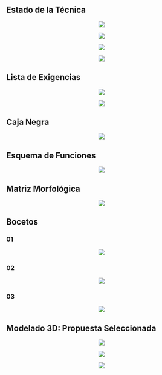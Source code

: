 ## Estado de la Técnica

<p align="center">
  <img src="https://github.com/jessusmorales/Fundamentos-De-Dise-o---EQ-3/blob/main/Im%C3%A1genes/Estado_De_La_T%C3%A9cnica_01_EQ03.JPG?raw=true"/>
</p>

<p align="center">
  <img src="https://github.com/jessusmorales/Fundamentos-De-Dise-o---EQ-3/blob/main/Im%C3%A1genes/Estado_De_La_T%C3%A9cnica_02_EQ03.JPG?raw=true"/>
</p>

<p align="center">
  <img src="https://github.com/jessusmorales/Fundamentos-De-Dise-o---EQ-3/blob/main/Im%C3%A1genes/Estado_De_La_T%C3%A9cnica_03_EQ03.JPG?raw=true"/>
</p>

<p align="center">
  <img src="https://github.com/jessusmorales/Fundamentos-De-Dise-o---EQ-3/blob/main/Im%C3%A1genes/Estado_De_La_T%C3%A9cnica_04_EQ03.JPG?raw=true"/>
</p>


## Lista de Exigencias

<p align= "center">
  <img src="https://github.com/jessusmorales/Fundamentos-De-Dise-o---EQ-3/blob/main/Im%C3%A1genes/Lista_De_Exigencias_01_EQ03.JPG?raw=true"/>
</p>

<p align= "center">
  <img src="https://github.com/jessusmorales/Fundamentos-De-Dise-o---EQ-3/blob/main/Im%C3%A1genes/Lista_De_Exigencias_02_EQ03.jpeg?raw=true"/>
</p>


## Caja Negra

<p align= "center">
  <img src="https://github.com/jessusmorales/Fundamentos-De-Dise-o---EQ-3/blob/main/Im%C3%A1genes/Caja_Negra_EQ03.png?raw=true"/>
</p>

## Esquema de Funciones

<p align="center">
  <img src="https://github.com/jessusmorales/Fundamentos-De-Dise-o---EQ-3/blob/main/Im%C3%A1genes/Esquema_De_Funciones_EQ03.jpeg?raw=true" />
</p>

## Matriz Morfológica

<p align="center">
  <img src="https://github.com/jessusmorales/Fundamentos-De-Dise-o---EQ-3/blob/main/Im%C3%A1genes/Matriz_Morfol%C3%B3gica_EQ03.jpeg?raw=true"/>
</p>

## Bocetos

### 01
<p align="center">
  <img src="https://github.com/jessusmorales/Fundamentos-De-Dise-o---EQ-3/blob/main/Im%C3%A1genes/Boceto_01_EQ03.jpeg?raw=true"/>
</p>

### 02
<p align="center">
  <img src="https://github.com/jessusmorales/Fundamentos-De-Dise-o---EQ-3/blob/main/Im%C3%A1genes/Boceto_02_EQ03.jpeg?raw=true"/>
</p>

### 03
<p align="center">
  <img src="https://github.com/jessusmorales/Fundamentos-De-Dise-o---EQ-3/blob/main/Im%C3%A1genes/Boceto_03_EQ03.jpeg?raw=true"/>
</p>

## Modelado 3D: Propuesta Seleccionada

<p align="center">
  <img src="https://github.com/jessusmorales/Fundamentos-De-Dise-o---EQ-3/blob/main/Im%C3%A1genes/Modelo_3D_EQ03.jpeg?raw=true"/>
</p>

<p align="center">
  <img src="https://github.com/jessusmorales/Fundamentos-De-Dise-o---EQ-3/blob/main/Im%C3%A1genes/Modelo_3D_02_EQ03.jpeg?raw=true"/>
</p>

<p align="center">
  <img src="https://github.com/jessusmorales/Fundamentos-De-Dise-o---EQ-3/blob/main/Im%C3%A1genes/Modelo_3D_03_EQ03.jpeg?raw=true"/>
</p>

